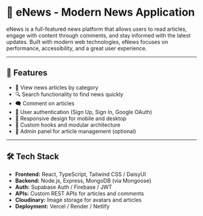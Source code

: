 # 📰 eNews - Modern News Application

eNews is a full-featured news platform that allows users to read articles, engage with content through comments, and stay informed with the latest updates. Built with modern web technologies, eNews focuses on performance, accessibility, and a great user experience.

---

## 🚀 Features

- 📄 View news articles by category
- 🔍 Search functionality to find news quickly
- 🗨️ Comment on articles
- 👤 User authentication (Sign Up, Sign In, Google OAuth)
- 📱 Responsive design for mobile and desktop
- 🧠 Custom hooks and modular architecture
- 🔧 Admin panel for article management (optional)

---

## 🛠️ Tech Stack

- **Frontend:** React, TypeScript, Tailwind CSS / DaisyUI
- **Backend:** Node.js, Express, MongoDB (via Mongoose)
- **Auth:** Supabase Auth / Firebase / JWT
- **APIs:** Custom REST APIs for articles and comments
- **Cloudinary:** Image storage for avatars and articles
- **Deployment:** Vercel / Render / Netlify
